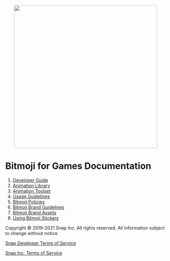 <p align="center">
<img src="Shared/Logo.png" width="450"/>
</p>

# Bitmoji for Games Documentation

1. [Developer Guide](DeveloperGuide/README.md)
1. [Animation Library](AnimationLibrary/README.md)
1. [Animation Toolset](AnimationToolset/README.md)
1. [Usage Guidelines](UsageGuidelines/README.md)
1. [Bitmoji Policies](BitmojiPolicies/README.md)
1. [Bitmoji Brand Guidelines](https://www.bitmoji.com/bitmoji_brand_guidelines.pdf)
1. [Bitmoji Brand Assets](BitmojiBrandAssets/)
1. [Using Bitmoji Stickers](UsingBitmojiStickers/README.md)

Copyright © 2019-2021 Snap Inc. All rights reserved. All information subject to change without notice.

[Snap Developer Terms of Service](https://www.snap.com/en-US/terms/developer)

[Snap Inc. Terms of Service](https://www.bitmoji.com/support/terms.html)
